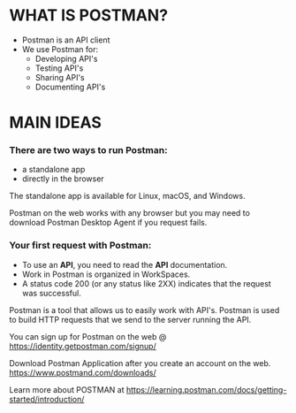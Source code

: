 # WHAT IS POSTMAN?

- Postman is an API client
- We use Postman for:
    - Developing API's
    - Testing API's
    - Sharing API's
    - Documenting API's


# MAIN IDEAS

### There are two ways to run Postman:
- a standalone app
- directly in the browser

The standalone app is available for Linux, macOS, and Windows.

Postman on the web works with any browser but you may need to download Postman Desktop Agent if you request fails.


### Your first request with Postman:

- To use an **API**, you need to read the **API** documentation.
- Work in Postman is organized in WorkSpaces.
- A status code 200 (or any status like 2XX) indicates that the request was successful.











Postman is a tool that allows us to easily work with API's.  Postman is used to build HTTP requests that we send to the server running the API.

You can sign up for Postman on the web @  https://identity.getpostman.com/signup/


Download Postman Application after you create an account on the web.   
https://www.postmand.com/downloads/

Learn more about POSTMAN at https://learning.postman.com/docs/getting-started/introduction/

